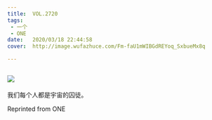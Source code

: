 ```yaml
---
title:	VOL.2720
tags:
 - 一个
 - ONE
date:	2020/03/18 22:44:58
cover:	http://image.wufazhuce.com/Fm-faU1mWIBGdREYoq_SxbueMx8q

---
```

![](http://image.wufazhuce.com/Fm-faU1mWIBGdREYoq_SxbueMx8q)
---

我们每个人都是宇宙的囚徒。
 
Reprinted from ONE
